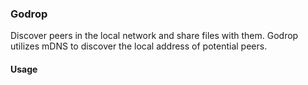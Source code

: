 ### Godrop
Discover peers in the local network and share files with them.
Godrop utilizes mDNS to discover the local address of potential peers. 

#### Usage
